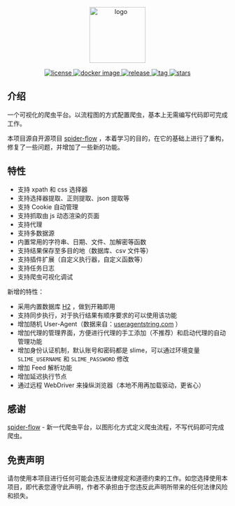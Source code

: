 <p align="center">
  <a href="https://github.com/nekolr/slime"><img src="slime.svg" width="128" height="128" alt="logo"></a>
</p>


<p align="center">
  <a href="https://github.com/nekolr/slime/blob/master/LICENSE">
    <img src="https://img.shields.io/github/license/nekolr/slime?style=flat-square" alt="license">
  </a>
  <a href="https://hub.docker.com/r/nekolr/slime">
    <img src="https://img.shields.io/docker/v/nekolr/slime?label=docker%20image&style=flat-square" alt="docker image">
  </a>
  <a href="https://github.com/nekolr/slime/releases">
    <img src="https://img.shields.io/github/v/release/nekolr/slime?style=flat-square&color=blueviolet&include_prereleases" alt="release">
  </a>
  <a href="https://github.com/nekolr/slime/tags">
    <img src="https://img.shields.io/github/v/tag/nekolr/slime?style=flat-square" alt="tag">
  </a>
  <a href="https://github.com/nekolr/slime">
    <img src="https://img.shields.io/github/stars/nekolr/slime?style=flat-square" alt="stars">
  </a>
</p>

## 介绍
一个可视化的爬虫平台。以流程图的方式配置爬虫，基本上无需编写代码即可完成工作。

本项目源自开源项目 [spider-flow](https://github.com/ssssssss-team/spider-flow) ，本着学习的目的，在它的基础上进行了重构，修复了一些问题，并增加了一些新的功能。

## 特性
- 支持 xpath 和 css 选择器
- 支持选择器提取、正则提取、json 提取等
- 支持 Cookie 自动管理
- 支持抓取由 js 动态渲染的页面
- 支持代理
- 支持多数据源
- 内置常用的字符串、日期、文件、加解密等函数
- 支持结果保存至多目的地（数据库、csv 文件等）
- 支持插件扩展（自定义执行器，自定义函数等）
- 支持任务日志
- 支持爬虫可视化调试

新增的特性：

- 采用内置数据库 [H2](https://github.com/h2database/h2database) ，做到开箱即用
- 支持同步执行，对于执行结果有顺序要求的可以使用该功能
- 增加随机 User-Agent（数据来自：[useragentstring.com](http://useragentstring.com/pages/useragentstring.php) ）
- 增加代理的管理界面，方便进行代理的手工添加（不推荐）和启动代理的自动管理功能
- 增加身份认证机制，默认账号和密码都是 slime，可以通过环境变量 `SLIME_USERNAME` 和 `SLIME_PASSWORD` 修改
- 增加 Feed 解析功能
- 增加延迟执行节点
- 通过远程 WebDriver 来操纵浏览器（本地不用再加载驱动，更省心）

## 感谢
[spider-flow](https://github.com/ssssssss-team/spider-flow) - 新一代爬虫平台，以图形化方式定义爬虫流程，不写代码即可完成爬虫。

## 免责声明
请勿使用本项目进行任何可能会违反法律规定和道德约束的工作。如您选择使用本项目，即代表您遵守此声明，作者不承担由于您违反此声明所带来的任何法律风险和损失。
